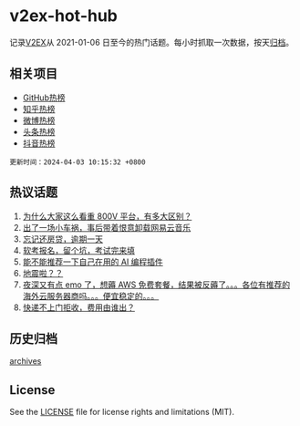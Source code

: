 # v2ex-hot-hub

 记录[V2EX](https://www.v2ex.com/)从 2021-01-06 日至今的热门话题。每小时抓取一次数据，按天[归档](archives)。
 
 ## 相关项目

- [GitHub热榜](https://github.com/lonnyzhang423/github-hot-hub)
- [知乎热榜](https://github.com/lonnyzhang423/zhihu-hot-hub)
- [微博热榜](https://github.com/lonnyzhang423/weibo-hot-hub)
- [头条热榜](https://github.com/lonnyzhang423/toutiao-hot-hub)
- [抖音热榜](https://github.com/lonnyzhang423/douyin-hot-hub)


 `更新时间：2024-04-03 10:15:32 +0800`

## 热议话题

1. [为什么大家这么看重 800V 平台，有多大区别？](https://www.v2ex.com/t/1029056)
1. [出了一场小车祸，事后带着恨意卸载网易云音乐](https://www.v2ex.com/t/1029238)
1. [忘记还房贷，逾期一天](https://www.v2ex.com/t/1029111)
1. [软考报名，留个坑，考试完来填](https://www.v2ex.com/t/1029041)
1. [能不能推荐一下自己在用的 AI 编程插件](https://www.v2ex.com/t/1029052)
1. [地震啦？？](https://www.v2ex.com/t/1029319)
1. [夜深又有点 emo 了，想薅 AWS 免费套餐，结果被反薅了。。。各位有推荐的海外云服务器商吗。。。便宜稳定的。。。](https://www.v2ex.com/t/1029249)
1. [快递不上门拒收，费用由谁出？](https://www.v2ex.com/t/1029038)

## 历史归档

[archives](archives)

## License

See the [LICENSE](LICENSE) file for license rights and limitations (MIT).

